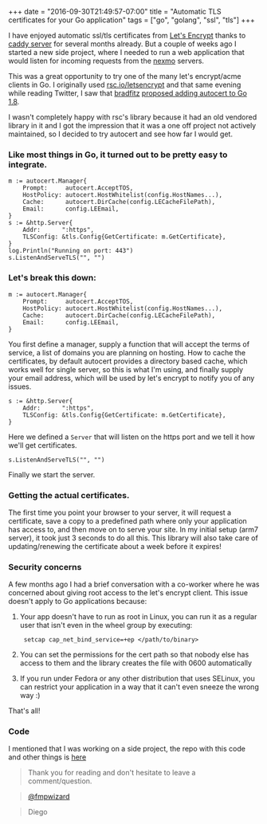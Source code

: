 +++
date = "2016-09-30T21:49:57-07:00"
title = "Automatic TLS certificates for your Go application"
tags = ["go", "golang", "ssl", "tls"]
+++

I have enjoyed automatic ssl/tls certificates from [Let's Encrypt](https://letsencrypt.org/) thanks to [caddy server](https://caddyserver.com/) for several months already. But a couple of weeks ago I started a new side project, where I needed to run a web application that would listen for incoming requests from the [nexmo](https://www.nexmo.com/) servers.

This was a great opportunity to try one of the many let's encrypt/acme clients in Go. I originally used [rsc.io/letsencrypt](https://godoc.org/rsc.io/letsencrypt) and that same evening while reading Twitter, I saw that [bradfitz](https://github.com/bradfitz) [proposed adding autocert to Go 1.8](https://github.com/golang/go/issues/17053).

I wasn't completely happy with rsc's library because it had an old vendored library in it and I got the impression that it was a one off project not actively maintained, so I decided to try autocert and see how far I would get.

### Like most things in Go, it turned out to be pretty easy to integrate.

	m := autocert.Manager{
		Prompt:     autocert.AcceptTOS,
		HostPolicy: autocert.HostWhitelist(config.HostNames...),
		Cache:      autocert.DirCache(config.LECacheFilePath),
		Email:      config.LEEmail,
	}
	s := &http.Server{
		Addr:      ":https",
		TLSConfig: &tls.Config{GetCertificate: m.GetCertificate},
	}
	log.Println("Running on port: 443")
	s.ListenAndServeTLS("", "")


### Let's break this down:

	m := autocert.Manager{
		Prompt:     autocert.AcceptTOS,
		HostPolicy: autocert.HostWhitelist(config.HostNames...),
		Cache:      autocert.DirCache(config.LECacheFilePath),
		Email:      config.LEEmail,
	}

You first define a manager, supply a function that will accept the terms of service, a list of domains you are planning on hosting. How to cache the certificates, by default autocert provides a directory based cache, which works well for single server, so this is what I'm using, and finally supply your email address, which will be used by let's encrypt to notify you of any issues.

	s := &http.Server{
		Addr:      ":https",
		TLSConfig: &tls.Config{GetCertificate: m.GetCertificate},
	}

Here we defined a `Server` that will listen on the https port and we tell it how we'll get certificates.

	s.ListenAndServeTLS("", "")

Finally we start the server.

### Getting the actual certificates.

The first time you point your browser to your server, it will request a certificate, save a copy to a predefined path where only your application has access to, and then move on to serve your site. In my initial setup (arm7 server), it took just 3 seconds to do all this.
This library will also take care of updating/renewing the certificate about a week before it expires!

### Security concerns

A few months ago I had a brief conversation with a co-worker where he was concerned about giving root access to the let's encrypt client. This issue doesn't apply to Go applications because:

1. Your app doesn't have to run as root in Linux, you can run it as a regular user that isn't even in the wheel group by executing:

		setcap cap_net_bind_service=+ep </path/to/binary>

2. You can set the permissions for the cert path so that nobody else has access to them and the library creates the file with 0600 automatically
3. If you run under Fedora or any other distribution that uses SELinux, you can restrict your application in a way that it can't even sneeze the wrong way :)

That's all!

### Code

I mentioned that I was working on a side project, the repo with this code and other things is [here](https://github.com/fmpwizard/mrwilson)

>Thank you for reading and don't hesitate to leave a comment/question.

>[@fmpwizard](https://twitter.com/fmpwizard)

>Diego

